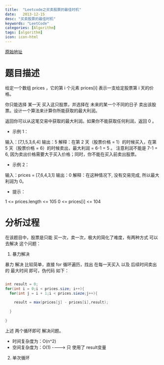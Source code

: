 ```yaml
---
title:  "Leetcode之买卖股票的最佳时机"
date:   2013-12-15
desc: "买卖股票的最佳时机"
keywords: "LeetCode"
categories: [Algorithm]
tags: [algorithm]
icon: icon-html
---
```


[原始地址](https://leetcode.cn/problems/best-time-to-buy-and-sell-stock/description/)

# 题目描述

给定一个数组 prices ，它的第 i 个元素 prices[i] 表示一支给定股票第 i 天的价格。

你只能选择 某一天 买入这只股票，并选择在 未来的某一个不同的日子 卖出该股票。设计一个算法来计算你所能获取的最大利润。

返回你可以从这笔交易中获取的最大利润。如果你不能获取任何利润，返回 0 。



- 示例 1：

输入：[7,1,5,3,6,4]
输出：5
解释：在第 2 天（股票价格 = 1）的时候买入，在第 5 天（股票价格 = 6）的时候卖出，最大利润 = 6-1 = 5 。
注意利润不能是 7-1 = 6, 因为卖出价格需要大于买入价格；同时，你不能在买入前卖出股票。

- 示例 2：

输入：prices = [7,6,4,3,1]
输出：0
解释：在这种情况下, 没有交易完成, 所以最大利润为 0。


- 提示：

1 <= prices.length <= 105
0 <= prices[i] <= 104

# 分析过程

在该题目中，股票是只能 买一次，卖一次，极大的简化了难度，有两种方式 可以 去解决 这个问题：

1. 暴力解决

暴力 解决 比较简单，直接 for 循环遍历，找出 在每一天买入 以及 后续时间卖出的 最大时间 即可，伪代码 如下：

```java

int result = 0;
for(int i = 0;i < prices.size; i++){
  for(int j = i + 1;i < prices.sieze;j++){
      
    result = max(prices[j] - prices[i],result);
    
  }  
  
}

```

上述 两个循环即可 解决问题。

- 时间复杂度为：O(n^2)
- 空间复杂度为：O(1) ----> 只 使用了 result变量

2. 单次循环
